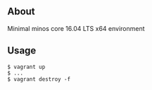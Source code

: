 About
-----

Minimal minos core 16.04 LTS x64 environment

Usage
-----

    $ vagrant up
    $ ...
    $ vagrant destroy -f

